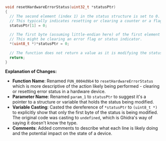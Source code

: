 ```c
void resetHardwareErrorStatus(uint32_t *statusPtr)
{
  // The second element (index 1) in the status structure is set to 0.
  // This typically indicates resetting or clearing a counter or a flag.
  statusPtr[1] = 0;
  
  // The first byte (assuming little-endian here) of the first element (index 0) is set to 0.
  // This might be clearing an error flag or status indicator.
  *(uint8_t *)*statusPtr = 0;
  
  // The function does not return a value as it is modifying the status through the pointer.
  return;
}
```

**Explanation of Changes:**
- **Function Name**: Renamed `FUN_0004d9b4` to `resetHardwareErrorStatus` which is more descriptive of the action likely being performed - clearing or resetting error status in a hardware device.
- **Parameter Name**: Renamed `param_1` to `statusPtr` to suggest it's a pointer to a structure or variable that holds the status being modified.
- **Variable Casting**: Casted the dereference of `*statusPtr` to `(uint8_t *)` to explicitly show that only the first byte of the status is being modified. The original code was casting to `undefined`, which is Ghidra's way of saying it doesn't know the type.
- **Comments**: Added comments to describe what each line is likely doing and the potential impact on the state of a device.